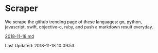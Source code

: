 # Scraper

We scrape the github trending page of these languages: go, python, javascript, swift, objective-c, ruby, and push a markdown result everyday.

[2018-11-18.md](https://github.com/henson/Scraper/blob/master/2018-11-18.md)

Last Updated: 2018-11-18 10:09:53